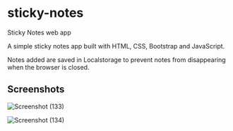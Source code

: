 # sticky-notes
Sticky Notes web app

A simple sticky notes app built with HTML, CSS, Bootstrap and JavaScript.

Notes added are saved in Localstorage to prevent notes from disappearing when the browser is closed.

## Screenshots

![Screenshot (133)](https://user-images.githubusercontent.com/79677353/193802036-4b93a12b-6bf3-4f8f-92b2-022f2e668656.png)

![Screenshot (134)](https://user-images.githubusercontent.com/79677353/193802058-8ab2d6c7-e576-49d8-8124-ad833c4f8eb2.png)

